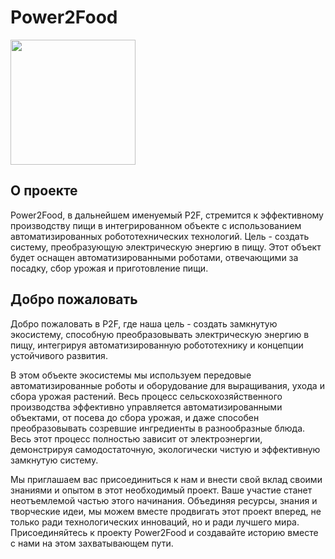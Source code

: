# Power2Food

<img src="https://github.com/KL-RA/Electricity2Food/assets/19252069/67edd3be-34f5-47bf-9b48-f68a427a045a" width="200" height="200">

## О проекте

Power2Food, в дальнейшем именуемый P2F, стремится к эффективному производству пищи в интегрированном объекте с использованием автоматизированных робототехнических технологий. Цель - создать систему, преобразующую электрическую энергию в пищу. Этот объект будет оснащен автоматизированными роботами, отвечающими за посадку, сбор урожая и приготовление пищи.

## Добро пожаловать

Добро пожаловать в P2F, где наша цель - создать замкнутую экосистему, способную преобразовывать электрическую энергию в пищу, интегрируя автоматизированную робототехнику и концепции устойчивого развития.

В этом объекте экосистемы мы используем передовые автоматизированные роботы и оборудование для выращивания, ухода и сбора урожая растений. Весь процесс сельскохозяйственного производства эффективно управляется автоматизированными объектами, от посева до сбора урожая, и даже способен преобразовывать созревшие ингредиенты в разнообразные блюда. Весь этот процесс полностью зависит от электроэнергии, демонстрируя самодостаточную, экологически чистую и эффективную замкнутую систему.

Мы приглашаем вас присоединиться к нам и внести свой вклад своими знаниями и опытом в этот необходимый проект. Ваше участие станет неотъемлемой частью этого начинания. Объединяя ресурсы, знания и творческие идеи, мы можем вместе продвигать этот проект вперед, не только ради технологических инноваций, но и ради лучшего мира. Присоединяйтесь к проекту Power2Food и создавайте историю вместе с нами на этом захватывающем пути.
